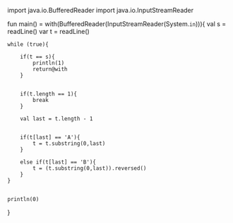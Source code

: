 
import java.io.BufferedReader
import java.io.InputStreamReader

fun main() = with(BufferedReader(InputStreamReader(System.`in`))){
    val s = readLine()
    var t = readLine()

    
    while (true){
        
        if(t == s){
            println(1)
            return@with
        }

        
        if(t.length == 1){
            break
        }

        val last = t.length - 1

        
        if(t[last] == 'A'){
            t = t.substring(0,last)
        }
        
        else if(t[last] == 'B'){
            t = (t.substring(0,last)).reversed()
        }
    }

    
    println(0)
}
